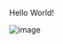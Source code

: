 Hello World!

![image](https://github.com/user-attachments/assets/5cd035f0-06c3-4636-911a-2da652c21096) <br>

<!--- 
"emotional stability" thing ain't getting my side projects done any faster mate.
_This user is advised not to be left unattended on sundays. Thankyou._  
-- 50 incomplete projects
-Hi, I’m @Kishlay-notabot

Kishlay-notabot/Kishlay-notabot is a ✨ special ✨ repository because its `README.md` (this file) appears on your GitHub profile.
You can click the Preview link to take a look at your changes.

<br>
<p align="center">
    <a href="https://git.io/streak-stats"><img src="https://streak-stats.demolab.com?user=Kishlay-notabot&theme=transparent"/></a>
</p>
My github gists: https://gist.github.com/Kishlay-notabot/




i like regex.  
i'm passionate about what i do, and i do it daily

--->
